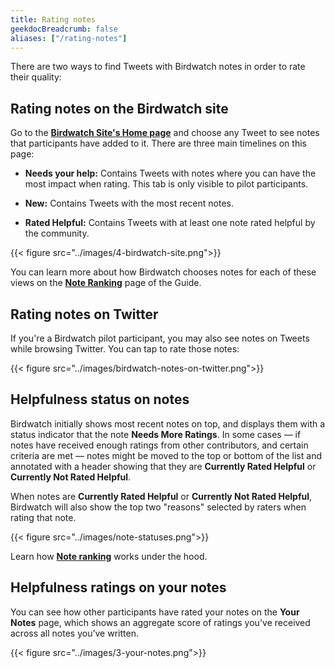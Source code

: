 ```yaml
---
title: Rating notes
geekdocBreadcrumb: false
aliases: ["/rating-notes"]
---
```


There are two ways to find Tweets with Birdwatch notes in order to rate their quality:

## Rating notes on the Birdwatch site

Go to the [**Birdwatch Site's Home page**](https://birdwatch.twitter.com) and choose any Tweet to see notes that participants have added to it. There are three main timelines on this page:

- **Needs your help:** Contains Tweets with notes where you can have the most impact when rating. This tab is only visible to pilot participants.

- **New:** Contains Tweets with the most recent notes.

- **Rated Helpful:** Contains Tweets with at least one note rated helpful by the community.

{{< figure src="../images/4-birdwatch-site.png">}}

You can learn more about how Birdwatch chooses notes for each of these views on the [**Note Ranking**](../note-ranking) page of the Guide.

## Rating notes on Twitter

If you're a Birdwatch pilot participant, you may also see notes on Tweets while browsing Twitter. You can tap to rate those notes:

{{< figure src="../images/birdwatch-notes-on-twitter.png">}}

## Helpfulness status on notes

Birdwatch initially shows most recent notes on top, and displays them with a status indicator that the note **Needs More Ratings**. In some cases — if notes have received enough ratings from other contributors, and certain criteria are met — notes might be moved to the top or bottom of the list and annotated with a header showing that they are **Currently Rated Helpful** or **Currently Not Rated Helpful**.

When notes are **Currently Rated Helpful** or **Currently Not Rated Helpful**, Birdwatch will also show the top two "reasons" selected by raters when rating that note.

{{< figure src="../images/note-statuses.png">}}

Learn how [**Note ranking**](../note-ranking) works under the hood.

## Helpfulness ratings on your notes

You can see how other participants have rated your notes on the **Your Notes** page, which shows an aggregate score of ratings you've received across all notes you’ve written.

{{< figure src="../images/3-your-notes.png">}}
